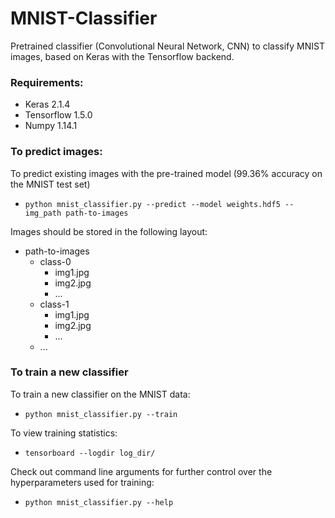 # MNIST-Classifier
Pretrained classifier (Convolutional Neural Network, CNN) to classify MNIST images, based on Keras with the Tensorflow backend.

### Requirements:
* Keras 2.1.4
* Tensorflow 1.5.0
* Numpy 1.14.1

### To predict images:
To predict existing images with the pre-trained model (99.36% accuracy on the MNIST test set)
* `python mnist_classifier.py --predict --model weights.hdf5 --img_path path-to-images`

Images should be stored in the following layout:
* path-to-images
    * class-0
        * img1.jpg
        * img2.jpg
        * ...
    * class-1
        * img1.jpg
        * img2.jpg
        * ...
    * ...


### To train a new classifier
To train a new classifier on the MNIST data:
* `python mnist_classifier.py --train`

To view training statistics:
* `tensorboard --logdir log_dir/`

Check out command line arguments for further control over the hyperparameters used for training:
* `python mnist_classifier.py --help`


